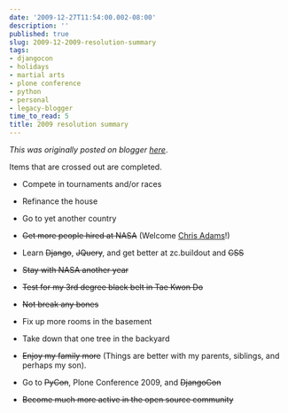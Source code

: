 ```yaml
---
date: '2009-12-27T11:54:00.002-08:00'
description: ''
published: true
slug: 2009-12-2009-resolution-summary
tags:
- djangocon
- holidays
- martial arts
- plone conference
- python
- personal
- legacy-blogger
time_to_read: 5
title: 2009 resolution summary
---
```


*This was originally posted on blogger [here](https://pydanny.blogspot.com/2009/12/2009-resolution-summary.html)*.

Items that are crossed out are completed.

- Compete in tournaments and/or races



- Refinance the house



- Go to yet another country



- <strike>Get more people hired at NASA</strike> (Welcome [Chris Adams](https://improbable.org/chris)!)



- Learn <strike>Django</strike>, <strike>JQuery</strike>, and get better at zc.buildout and <strike>CSS</strike> 



- <strike>Stay with NASA another year</strike>



- <strike>Test for my 3rd degree black belt in Tae Kwon Do</strike>



- <strike>Not break any bones</strike>



- Fix up more rooms in the basement



- Take down that one tree in the backyard



- <strike>Enjoy my family more</strike> (Things are better with my parents, siblings, and perhaps my son).



- Go to <strike>PyCon</strike>, Plone Conference 2009, and <strike>DjangoCon</strike>



- <strike>Become much more active in the open source community</strike>

